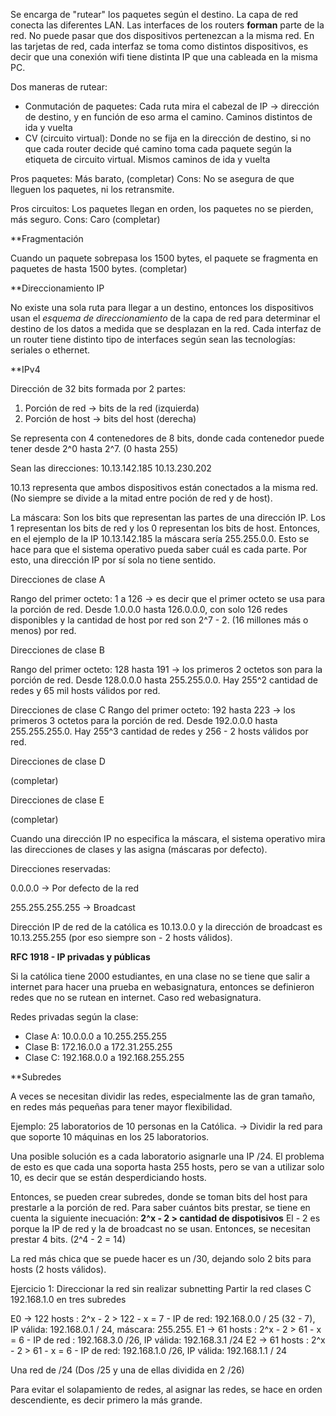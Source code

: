 Se encarga de "rutear" los paquetes según el destino. La capa de red conecta las diferentes LAN. Las interfaces de los routers **forman** parte de la red. 
No puede pasar que dos dispositivos pertenezcan a la misma red. En las tarjetas de red, cada interfaz se toma como distintos dispositivos, es decir que una conexión wifi tiene distinta IP que una cableada en la misma PC.

Dos maneras de rutear:
- Conmutación de paquetes: Cada ruta mira el cabezal de IP -> dirección de destino, y en función de eso arma el camino. Caminos distintos de ida y vuelta
- CV (circuito virtual): Donde no se fija en la dirección de destino, si no que cada router decide qué camino toma cada paquete según la etiqueta de circuito virtual. Mismos caminos de ida y vuelta

Pros paquetes: Más barato, (completar)
Cons: No se asegura de que lleguen los paquetes, ni los retransmite.

Pros circuitos: Los paquetes llegan en orden, los paquetes no se pierden, más seguro.
Cons: Caro (completar)

**Fragmentación

Cuando un paquete sobrepasa los 1500 bytes, el paquete se fragmenta en paquetes de hasta 1500 bytes. (completar)

**Direccionamiento IP

No existe una sola ruta para llegar a un destino, entonces los dispositivos usan el *esquema de direccionamiento* de la capa de red para determinar el destino de los datos a medida que se desplazan en la red.
Cada interfaz de un router tiene distinto tipo de interfaces según sean las tecnologías: seriales o ethernet.

**IPv4

Dirección de 32 bits formada por 2 partes:
1. Porción de red -> bits de la red (izquierda)
2. Porción de host -> bits del host (derecha)

Se representa con 4 contenedores de 8 bits, donde cada contenedor puede tener desde 2^0 hasta 2^7. (0 hasta 255)

Sean las direcciones: 
10.13.142.185 
10.13.230.202

10.13 representa que ambos dispositivos están conectados a la misma red. (No siempre se divide a la mitad entre poción de red y de host).

La máscara: Son los bits que representan las partes de una dirección IP. Los 1 representan los bits de red y los 0 representan los bits de host. Entonces, en el ejemplo de la IP 10.13.142.185 la máscara sería 255.255.0.0. Esto se hace para que el sistema operativo pueda saber cuál es cada parte. Por esto, una dirección IP por sí sola no tiene sentido.

Direcciones de clase A

Rango del primer octeto: 1 a 126 -> es decir que el primer octeto se usa para la porción de red. Desde 1.0.0.0 hasta 126.0.0.0, con solo 126 redes disponibles y la cantidad de host por red son 2^7 - 2. (16 millones más o menos) por red.

Direcciones de clase B

Rango del primer octeto: 128 hasta 191 -> los primeros 2 octetos son para la porción de red. Desde 128.0.0.0 hasta 255.255.0.0. Hay 255^2 cantidad de redes y 65 mil hosts válidos por red.

Direcciones de clase C
Rango del primer octeto: 192 hasta 223 -> los primeros 3 octetos para la porción de red. Desde 192.0.0.0 hasta 255.255.255.0. Hay 255^3 cantidad de redes y 256 - 2 hosts válidos por red.

Direcciones de clase D

(completar)

Direcciones de clase E

(completar)

Cuando una dirección IP no especifica la máscara, el sistema operativo mira las direcciones de clases y las asigna (máscaras por defecto).

Direcciones reservadas:

0.0.0.0 -> Por defecto de la red

255.255.255.255 -> Broadcast

Dirección IP de red de la católica es 10.13.0.0 y la dirección de broadcast es 10.13.255.255 (por eso siempre son - 2 hosts válidos).

**RFC 1918 - IP privadas y públicas**

Si la católica tiene 2000 estudiantes, en una clase no se tiene que salir a internet para hacer una prueba en webasignatura, entonces se definieron redes que no se rutean en internet. Caso red webasignatura.

Redes privadas según la clase: 
- Clase A: 10.0.0.0 a 10.255.255.255
- Clase B: 172.16.0.0 a 172.31.255.255
- Clase C: 192.168.0.0 a 192.168.255.255

**Subredes

A veces se necesitan dividir las redes, especialmente las de gran tamaño, en redes más pequeñas para tener mayor flexibilidad. 

Ejemplo: 25 laboratorios de 10 personas en la Católica. -> Dividir la red para que soporte 10 máquinas en los 25 laboratorios. 

Una posible solución es a cada laboratorio asignarle una IP /24. El problema de esto es que cada una soporta hasta 255 hosts, pero se van a utilizar solo 10, es decir que se están desperdiciando hosts. 

Entonces, se pueden crear subredes, donde se toman bits del host para prestarle a la porción de red. Para saber cuántos bits prestar, se tiene en cuenta la siguiente inecuación: 
**2^x - 2 > cantidad de dispotisivos** 
El - 2 es porque la IP de red y la de broadcast no se usan. Entonces, se necesitan prestar 4 bits. (2^4 - 2 = 14)

La red más chica que se puede hacer es un /30, dejando solo 2 bits para hosts (2 hosts válidos).

Ejercicio 1:
Direccionar la red sin realizar subnetting
Partir la red clases C 192.168.1.0 en tres subredes

E0 -> 122 hosts : 2^x - 2 > 122 - x = 7 - IP de red: 192.168.0.0 / 25 (32 - 7), IP válida: 192.168.0.1 / 24, máscara: 255.255.
E1 -> 61 hosts : 2^x - 2 > 61 - x = 6 - IP de red : 192.168.3.0 /26, IP válida: 192.168.3.1 /24
E2 -> 61 hosts : 2^x - 2 > 61 - x = 6 - IP de red: 192.168.1.0 /26, IP válida: 192.168.1.1 / 24

Una red de /24 (Dos /25 y una de ellas dividida en 2 /26)

Para evitar el solapamiento de redes, al asignar las redes, se hace en orden descendiente, es decir primero la más grande.
